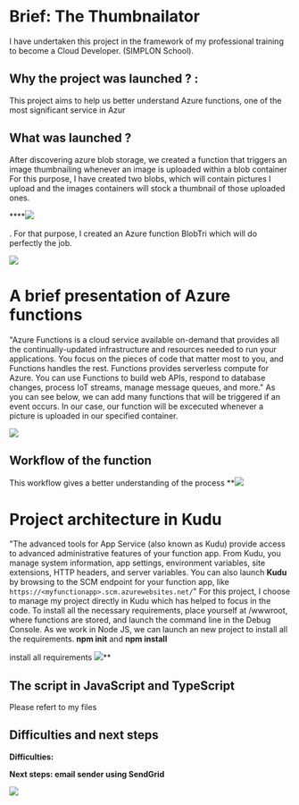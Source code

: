 # **Brief: The Thumbnailator**

I have  undertaken this project in the framework of my professional training to become a Cloud Developer. (SIMPLON School).

## Why the project was launched ? :

This project aims to help us better understand Azure functions, one of the most significant service in Azur

## What was launched ?
After discovering azure blob storage, we created a function that triggers an image thumbnailing whenever an image is uploaded within a blob container
For this purpose, I have created two blobs, which will contain pictures I upload and the images containers will stock a thumbnail of those uploaded ones.

****![](https://lh3.googleusercontent.com/xufreeBSAFjn5bWu-c1qKeU0tOZF_t16PjzBno3rm5i3xMs06l8N2OxVUXnL0JyXCPgFWoHK6acM7wpNMvv_GR_fKpCMYJ7_F0jQIRe4uae5THd5LkPzVon1bMM5MTF_9gTKnG9rDVY)

. For that purpose, I created an Azure function BlobTri which will do perfectly the job.

![](https://lh5.googleusercontent.com/Z1iY1Id5s7JcU-jMjma6iemIqKfHrKlROcsc9Gkl2VgF85VEzVRQdhp67xJI-XE8dqNdkoDPwX4qol3y-xoYDG70wMPyUd2Dp42t7ysX3cvVFYDs8uakrNbCc-L7wrBsfcuCcn-eono)

# A brief presentation of Azure functions
"Azure Functions is a cloud service available on-demand that provides all the continually-updated infrastructure and resources needed to run your applications. You focus on the pieces of code that matter most to you, and Functions handles the rest. Functions provides serverless compute for Azure. You can use Functions to build web APIs, respond to database changes, process IoT streams, manage message queues, and more."
As you can see below, we can add many functions that will be triggered if an event occurs. In our case, our function will be excecuted whenever a picture is uploaded in our specified container. 

![](https://lh6.googleusercontent.com/g_PmvcGPz5ImRbE68aADPnsS7KxKFN6s3uw6DtP9ISHsUH5q4D6HakP_8z1EjqsjGy8h6oQ05Q6znixrgc0KvCeo52s9K0Dxl8ZFgtkvx2x4HnQxvtkh31NDgTwEQ0oVRuMlAUGnaJk)

## Workflow of the function
This workflow gives a better understanding of the process
**![](https://lh5.googleusercontent.com/lMmYxYIeGcL30FX3jZEEjdpHnUBCZZ018vUpGkAmBKxF3CNsOm0hR8v3ImHvzMVx9Hq3oPROOgpw9XbvJg-S12_Y8q7caELRnkHB-Ezo9qDmUZgazXmXmNuWfXH3SlIH6b3etEQ5OSs)


# Project architecture in Kudu
"The advanced tools for App Service (also known as Kudu) provide access to advanced administrative features of your function app. From Kudu, you manage system information, app settings, environment variables, site extensions, HTTP headers, and server variables. You can also launch **Kudu** by browsing to the SCM endpoint for your function app, like `https://<myfunctionapp>.scm.azurewebsites.net/`"
For this project, I choose to manage my project directly in Kudu which has helped to focus in the code.
To install all the necessary requirements, place yourself at /wwwroot, where functions are stored, and launch the command line in the Debug Console. As we work in Node JS, we can launch an new project to install all the requirements.  **npm init** and **npm install**

  

install all requirements
![](https://lh5.googleusercontent.com/pVh-9_lZE3nVV5q_AMQEwe5KnoxLejb1Sutnvz29AWjE-wl-5OzKPNWWG4FAmPA_rWbz2it3stIDWSDE3f7rK_qXaQJLGeQeMx9njYsjNHSjNuUNe1dzxVpQ9_LL8FbXCuIE7VlxKt8)**


## The script in JavaScript and TypeScript 
Please refert to my files

## Difficulties and next steps
**Difficulties:**

**Next steps: email sender using SendGrid**

**![](https://lh6.googleusercontent.com/GV52rXipS_X8AyIMXMp1aaHoNGzT1qzg21llA0iiI2iue2xm5BxSN2jFaxHKc2tWbYoy-PKeNH6eN5zLKzkZV_9OsbPsBSy7lWGsfpeGESaIf5P8k-rGu96nWGycNMVDaLPmugSOL90)**
